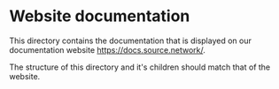 # Website documentation

This directory contains the documentation that is displayed on our documentation website https://docs.source.network/.

The structure of this directory and it's children should match that of the website.
